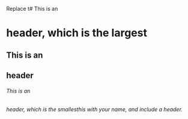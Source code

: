 Replace t# This is an <h1> header, which is the largest

## This is an <h2> header

###### This is an <h6> header, which is the smallesthis with your name, and include a header.
